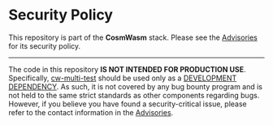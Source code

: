 # Security Policy

This repository is part of the **CosmWasm** stack.
Please see the [Advisories] for its security policy.

---

The code in this repository **IS NOT INTENDED FOR PRODUCTION USE**.
Specifically, [cw-multi-test] should be used only as a [DEVELOPMENT DEPENDENCY].
As such, it is not covered by any bug bounty program and is not held
to the same strict standards as other components regarding bugs.
However, if you believe you have found a security-critical issue,
please refer to the contact information in the [Advisories].

[cw-multi-test]: https://crates.io/crates/cw-multi-test
[DEVELOPMENT DEPENDENCY]: https://doc.rust-lang.org/cargo/reference/specifying-dependencies.html#development-dependencies
[Advisories]: https://github.com/CosmWasm/advisories/blob/main/SECURITY.md
